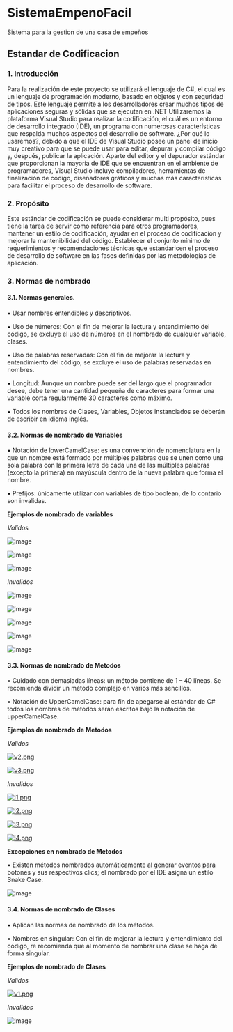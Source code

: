 # SistemaEmpenoFacil
Sistema para la gestion de una casa de empeños

## Estandar de Codificacion
### 1.	Introducción

Para la realización de este proyecto se utilizará el lenguaje de C#, el cual es un lenguaje de programación moderno, basado en objetos y con seguridad de tipos. Este lenguaje permite a los desarrolladores crear muchos tipos de aplicaciones seguras y sólidas que se ejecutan en .NET
Utilizaremos la plataforma Visual Studio para realizar la codificación, el cuál es un entorno de desarrollo integrado (IDE), un programa con numerosas características que respalda muchos aspectos del desarrollo de software. ¿Por qué lo usaremos?, debido a que el IDE de Visual Studio posee un panel de inicio muy creativo para que se puede usar para editar, depurar y compilar código y, después, publicar la aplicación. Aparte del editor y el depurador estándar que proporcionan la mayoría de IDE que se encuentran en el ambiente de programadores, Visual Studio incluye compiladores, herramientas de finalización de código, diseñadores gráficos y muchas más características para facilitar el proceso de desarrollo de software.

### 2.	Propósito

Este estándar de codificación se puede considerar multi propósito, pues tiene la tarea de servir como referencia para otros programadores, mantener un estilo de codificación, ayudar en el proceso de codificación y mejorar la mantenibilidad del código.
Establecer el conjunto mínimo de requerimientos y recomendaciones técnicas que estandaricen el proceso de desarrollo de software en las fases definidas por las metodologías de aplicación.
### 3.	Normas de nombrado

#### 3.1.	Normas generales.

•	Usar nombres entendibles y descriptivos.

•	Uso de números: Con el fin de mejorar la lectura y entendimiento del código, se excluye el uso de números en el nombrado de cualquier variable, clases.

•	Uso de palabras reservadas: Con el fin de mejorar la lectura y entendimiento del código, se excluye el uso de palabras reservadas en nombres.

•	Longitud: Aunque un nombre puede ser del largo que el programador desee, debe tener una cantidad pequeña de caracteres para formar una variable corta regularmente 30 caracteres como máximo.

•	Todos los nombres de Clases, Variables, Objetos instanciados se deberán de escribir en idioma inglés.
      

#### 3.2.	Normas de nombrado de Variables 

• Notación de lowerCamelCase: es una convención de nomenclatura en la que un nombre está formado por múltiples palabras que se unen como una sola palabra con la primera letra de cada una de las múltiples palabras (excepto la primera) en mayúscula dentro de la nueva palabra que forma el nombre.

• Prefijos: únicamente utilizar con variables de tipo boolean, de lo contario son invalidas.

**Ejemplos de nombrado de variables**

*Validos*

![image](https://user-images.githubusercontent.com/112608548/228631173-793f3223-5a26-4821-bd2c-a59de43fbaf7.png)

![image](https://user-images.githubusercontent.com/112608548/228631248-f0c6d683-a6d1-44d3-a588-c7094f2b7bc5.png)

![image](https://user-images.githubusercontent.com/112608548/228631319-733f4a14-1be9-4980-9cb5-85d2f3309066.png)

*Invalidos*

![image](https://user-images.githubusercontent.com/112608548/228631385-67e75de5-97bf-4cf0-ab98-fa65943549bf.png)

![image](https://user-images.githubusercontent.com/112608548/228631451-b74163ac-c225-4932-be29-3ef6cba5ab28.png)

![image](https://user-images.githubusercontent.com/112608548/228631491-441226db-09ae-4703-92bc-b4a65dcd54ca.png)

![image](https://user-images.githubusercontent.com/112608548/228631534-13d60ec5-2211-4ad9-8b2a-0cae33e7e3e5.png)

![image](https://user-images.githubusercontent.com/112608548/228631577-2dceb4e8-9d9a-4f13-a207-faf2a9727229.png)

#### 3.3.	Normas de nombrado de Metodos

•	Cuidado con demasiadas líneas: un método contiene de 1 – 40 líneas. Se recomienda dividir un método complejo en varios más sencillos.

•	Notación de UpperCamelCase: para fin de apegarse al estándar de C# todos los nombres de métodos serán escritos bajo la notación de upperCamelCase.


**Ejemplos de nombrado de Metodos**

*Validos*

[![v2.png](https://i.postimg.cc/1R6CVVMP/v2.png)](https://postimg.cc/QV8kRtRn)

[![v3.png](https://i.postimg.cc/1zkdbGMC/v3.png)](https://postimg.cc/qtGQ3CPy)

*Invalidos*

[![i1.png](https://i.postimg.cc/wv9v5mJP/i1.png)](https://postimg.cc/d7SwwD5m)

[![i2.png](https://i.postimg.cc/d31Vpc5j/i2.png)](https://postimg.cc/Vrxw0pQJ)

[![i3.png](https://i.postimg.cc/GtQSBZRV/i3.png)](https://postimg.cc/m1PSJpty)

[![i4.png](https://i.postimg.cc/jdMFR0ZJ/i4.png)](https://postimg.cc/KRgN5VXZ)


**Excepciones en nombrado de Metodos**

• Existen métodos nombrados automáticamente al generar eventos para botones y sus respectivos clics; el nombrado por el IDE asigna un estilo Snake Case.

![image](https://user-images.githubusercontent.com/112608548/228633289-ad205e85-135e-496b-ae94-0a7465b6d2e7.png)

#### 3.4.	Normas de nombrado de Clases

• Aplican las normas de nombrado de los métodos.

•	Nombres en singular: Con el fin de mejorar la lectura y entendimiento del código, re recomienda que al momento de nombrar una clase se haga de forma singular.

**Ejemplos de nombrado de Clases**

*Validos*

[![v1.png](https://i.postimg.cc/mkcLLNCv/v1.png)](https://postimg.cc/9wh519xb)

*Invalidos*

![image](https://user-images.githubusercontent.com/112608548/228629835-c9b0fc41-e2c8-4f11-af0f-a73c8bde750c.png)
